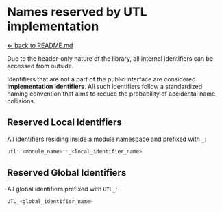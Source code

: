 # Names reserved by UTL implementation

[<- back to README.md](https://github.com/DmitriBogdanov/UTL/tree/master)

Due to the header-only nature of the library, all internal identifiers can be accessed from outside.

Identifiers that are not a part of the public interface are considered **implementation identifiers**. All such identifiers follow a standardized naming convention that aims to reduce the probability of accidental name collisions.

## Reserved Local Identifiers

All identifiers residing inside a module namespace and prefixed with `_`:

```cpp
utl::<module_name>::_<local_identifier_name>
```

## Reserved Global Identifiers

All global identifiers prefixed with `UTL_`:

```cpp
UTL_<global_identifier_name>
```


